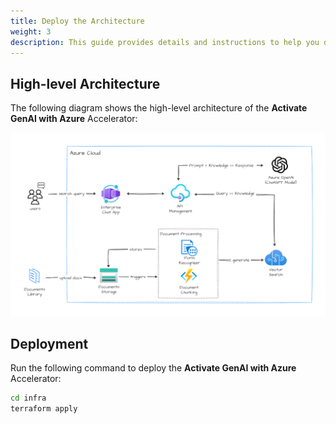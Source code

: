 ```yaml
---
title: Deploy the Architecture
weight: 3
description: This guide provides details and instructions to help you deploy the Activate GenAI with Azure Accelerator for your customer.
---
```

## High-level Architecture

The following diagram shows the high-level architecture of the **Activate GenAI with Azure** Accelerator:

![High-level Architecture](../../../../static/img/ActivateGenAI-HLD.png)



## Deployment

Run the following command to deploy the **Activate GenAI with Azure** Accelerator:

```bash
cd infra
terraform apply
```